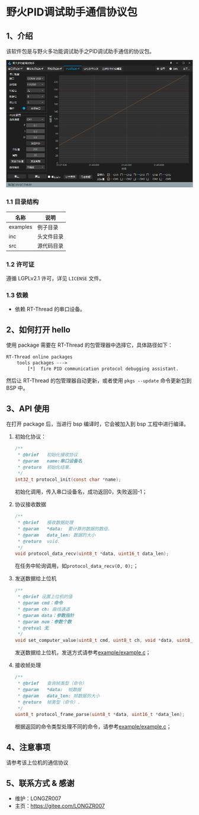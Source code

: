 # 野火PID调试助手通信协议包

## 1、介绍

该软件包是与野火多功能调试助手之PID调试助手通信的协议包。

![野火上位机](img/%E9%87%8E%E7%81%AB%E4%B8%8A%E4%BD%8D%E6%9C%BA.png)

### 1.1 目录结构

| 名称 | 说明 |
| ---- | ---- |
| examples | 例子目录 |
| inc  | 头文件目录 |
| src  | 源代码目录 |

### 1.2 许可证

遵循 LGPLv2.1 许可，详见 `LICENSE` 文件。

### 1.3 依赖

- 依赖 RT-Thread 的串口设备。

## 2、如何打开 hello

使用 package 需要在 RT-Thread 的包管理器中选择它，具体路径如下：

```
RT-Thread online packages
    tools packages --->
        [*]  fire PID communication protocol debugging assistant.
```

然后让 RT-Thread 的包管理器自动更新，或者使用 `pkgs --update` 命令更新包到 BSP 中。

## 3、API 使用

在打开 package 后，当进行 bsp 编译时，它会被加入到 bsp 工程中进行编译。

1. 初始化协议：
    ``` c
    /**
     * @brief   初始化接收协议
     * @param   name:串口设备名
     * @return  初始化结果.
     */
    int32_t protocol_init(const char *name);
    ```
    初始化调用，传入串口设备名，成功返回0，失败返回-1；

1. 协议接收数据
    ``` c
    /**
     * @brief   接收数据处理
     * @param   *data:  要计算的数据的数组.
     * @param   data_len: 数据的大小
     * @return  void.
     */
    void protocol_data_recv(uint8_t *data, uint16_t data_len);
    ```
    在任务中轮询调用，如```protocol_data_recv(0, 0);```；

1. 发送数据给上位机
    ``` c
    /**
     * @brief 设置上位机的值
     * @param cmd：命令
     * @param ch: 曲线通道
     * @param data：参数指针
     * @param num：参数个数
     * @retval 无
     */
    void set_computer_value(uint8_t cmd, uint8_t ch, void *data, uint8_t num);
    ```
    发送数据给上位机，发送方式请参考[example/example.c](example/example.c)；

1. 接收帧处理
    ``` c
    /**
     * @brief   查询帧类型（命令）
     * @param   *data:  帧数据
     * @param   data_len: 帧数据的大小
     * @return  帧类型（命令）.
     */
    uint8_t protocol_frame_parse(uint8_t *data, uint16_t *data_len);
    ```
    根据返回的命令类型处理不同的命令，请参考[example/example.c](example/example.c)；

## 4、注意事项

请参考该上位机的通信协议

## 5、联系方式 & 感谢

* 维护：LONGZR007
* 主页：https://gitee.com/LONGZR007
